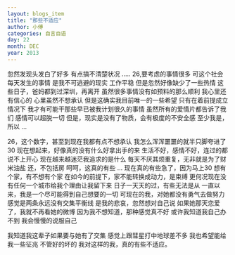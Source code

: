 ```yaml
---
layout: blogs_item
title: "那些不适应"
author: 小傅
categories: 自言自语
day: 22
month: DEC
year: 2013
---
```



忽然发现头发白了好多
有点搞不清楚状况
.....
26,要考虑的事情很多
可这个社会每天发生的事情
是我不可逃避的现实
工作平稳
但是忽然好像缺少了一些热情
这些日子，爸妈都到过深圳，再离开
虽然很多事情没有如预料的那么顺利
我心里还有信心的
心里虽然不想承认
但是这确实我目前唯一的一些希望
只有在着前提成立情况下
我才有可能干那些早已被我计划很久的事情
虽然所有的爱情片都告诉了我们
感情可以超脱一切
但是，现实是没有了物质，会有极度的不安全感
至少我是，所以 ...
<!--more--> 
26，这个数字，甚至到现在我都有点不想承认
我怎么浑浑噩噩的就半只脚夸进了30
现在想起来，好像真的没有什么好拿出手的来
生活不好，感情不好，连过的都说不上开心
现在越来越迷茫我追求的是什么
每天不厌其烦重复，无非就是为了财米油盐
还，不包括房
呵呵，这真的有些 …
现在真的有些急了，因为马上30
想有个家，有不想有个家
在如今的前提下，家不能转换成动力，是束缚
更何况现在没有任何一个城市给我个理由让我留下来
日子一天天的过，有些无法是从
一直以来，我是一个尽可能得到自己想要的一切
可现在的我，对她都没有勇气去做努力
感觉是两条永远没有交集平衡线
是我的悲哀，忽然想对自己说
如果她那天恋爱了，我就不再看她的微博
因为我不想知道，那种感觉真不好
或许我知道我自己办不到
我会慢慢的说服自己

我知道我这辈子如果要与她有了交集
感觉上跟彗星打中地球差不多
我也希望能给我一些征兆
不管好的坏的
我对这样的我，真的有些不适应。

	
